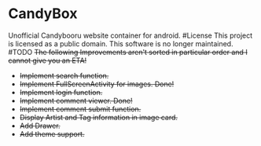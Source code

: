 # CandyBox
Unofficial Candybooru website container for android.
#License
This project is licensed as a public domain. This software is no longer maintained.
#TODO
<s>
The following Improvements aren't sorted in particular order and I cannot give you an ETA!
* Implement search function.
* Implement FullScreenActivity for images. Done!
* Implement login function.
* Implement comment viewer. Done!
* Implement comment submit function.
* Display Artist and Tag information in image card.
* Add Drawer.
* Add theme support.
</s>
